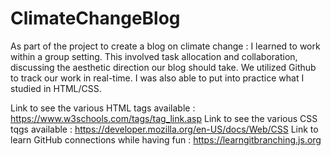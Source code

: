 # ClimateChangeBlog

As part of the project to create a blog on climate change : 
I learned to work within a group setting. This involved task allocation and collaboration, discussing the aesthetic direction our blog should take.
We utilized Github to track our work in real-time.
I was also able to put into practice what I studied in HTML/CSS.

Link to see the various HTML tags available : https://www.w3schools.com/tags/tag_link.asp
Link to see the various CSS tqgs available : https://developer.mozilla.org/en-US/docs/Web/CSS
Link to learn GitHub connections while having fun : https://learngitbranching.js.org
